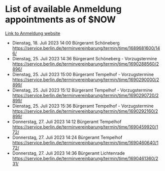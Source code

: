 # List of available Anmeldung appointments as of $NOW
[Link to Anmeldung website](https://service.berlin.de/terminvereinbarung/termin/tag.php?termin=1&anliegen[]=120686&dienstleisterlist=122210,122217,327316,122219,327312,122227,327314,122231,327346,122243,327348,122254,122252,329742,122260,329745,122262,329748,122271,327278,122273,327274,122277,327276,330436,122280,327294,122282,327290,122284,327292,122291,327270,122285,327266,122286,327264,122296,327268,150230,329760,122297,327286,122294,327284,122312,329763,122314,329775,122304,327330,122311,327334,122309,327332,317869,122281,327352,122279,329772,122283,122276,327324,122274,327326,122267,329766,122246,327318,122251,327320,122257,327322,122208,327298,122226,327300&herkunft=http%3A%2F%2Fservice.berlin.de%2Fdienstleistung%2F120686%2F)
- Dienstag, 18. Juli 2023 14:00 Bürgeramt Schöneberg https://service.berlin.de/terminvereinbarung/termin/time/1689681600/146/
- Dienstag, 25. Juli 2023 14:36 Bürgeramt Schöneberg - Vorzugstermine https://service.berlin.de/terminvereinbarung/termin/time/1690288560/2896/
- Dienstag, 25. Juli 2023 15:00 Bürgeramt Tempelhof - Vorzugstermine https://service.berlin.de/terminvereinbarung/termin/time/1690290000/2899/
- Dienstag, 25. Juli 2023 15:12 Bürgeramt Tempelhof - Vorzugstermine https://service.berlin.de/terminvereinbarung/termin/time/1690290720/2899/
- Dienstag, 25. Juli 2023 15:36 Bürgeramt Tempelhof - Vorzugstermine https://service.berlin.de/terminvereinbarung/termin/time/1690292160/2899/
- Donnerstag, 27. Juli 2023 14:12 Bürgeramt Tempelhof https://service.berlin.de/terminvereinbarung/termin/time/1690459920/172/
- Donnerstag, 27. Juli 2023 14:24 Bürgeramt Tempelhof https://service.berlin.de/terminvereinbarung/termin/time/1690460640/172/
- Donnerstag, 27. Juli 2023 14:36 Bürgeramt Lichtenrade https://service.berlin.de/terminvereinbarung/termin/time/1690461360/231/
